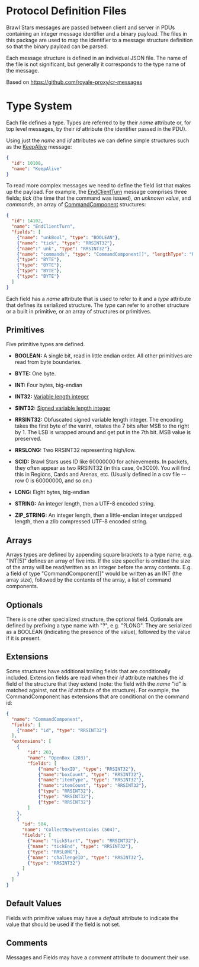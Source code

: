 Protocol Definition Files
=========================

Brawl Stars messages are passed between client and server in PDUs containing an integer message identifier
and a binary payload. The files in this package are used to map the identifier to a message
structure definition so that the binary payload can be parsed.

Each message structure is defined in an individual JSON file. The name of the file is not
significant, but generally it corresponds to the type name of the message.

Based on https://github.com/royale-proxy/cr-messages 

Type System
===========

Each file defines a type. Types are referred to by their *name* attribute or, for top level
messages, by their *id* attribute (the identifier passed in the PDU).

Using just the *name* and *id* attributes we can define simple structures such as the
[KeepAlive](client/KeepAlive.json) message:

```json
{
  "id": 10108,
  "name": "KeepAlive"
}
```

To read more complex messages we need to define the field list that makes up the payload. For
example, the [EndClientTurn](client/EndClientTurn.json) message comprises three fields; *tick* (the
time that the command was issued), *an unknown value*, and *commands*, an array of
[CommandComponent](components/CommandComponent.json) structures:


```json
{
  "id": 14102,
  "name": "EndClientTurn",
  "fields": [
    {"name": "unkBool", "type": "BOOLEAN"},
    {"name": "tick", "type": "RRSINT32"},
    {"name":" unk", "type": "RRSINT32"},
    {"name": "commands", "type": "CommandComponent[]", "lengthType": "RRSINT32"},
    {"type": "BYTE"},
    {"type": "BYTE"},
    {"type": "BYTE"},
    {"type": "BYTE"}
  ]
}
```

Each field has a *name* attribute that is used to refer to it and a *type* attribute that defines
its serialized structure. The *type* can refer to another structure or a built in primitive, or
an array of structures or primitives.

Primitives
----------

Five primitive types are defined.

- **BOOLEAN:** A single bit, read in little endian order. All other primitives are read from byte
  boundaries.

- **BYTE:** One byte.

- **INT:** Four bytes, big-endian

- **INT32:** [Variable length integer](https://developers.google.com/protocol-buffers/docs/encoding)

- **SINT32:** [Signed variable length integer](https://developers.google.com/protocol-buffers/docs/encoding)

- **RRSINT32:** Obfuscated signed variable length integer. The encoding takes the first byte of the varint, rotates the 7 bits after MSB to the right by 1. The LSB is wrapped around and get put in the 7th bit. MSB value is preserved.

- **RRSLONG:** Two RRSINT32 representing high/low.

- **SCID:** Brawl Stars uses ID like 60000000 for achievements. In packets, they often appear as two RRSINT32 (in this case, 0x3C00). You will find this in Regions, Cards and Arenas, etc. (Usually defined in a csv file -- row 0 is 60000000, and so on.)

- **LONG:** Eight bytes, big-endian

- **STRING:** An integer length, then a UTF-8 encoded string.

- **ZIP_STRING:** An integer length, then a little-endian integer unzipped length, then a zlib compressed UTF-8 encoded string.

Arrays
------

Arrays types are defined by appending square brackets to a type name, e.g. "INT[5]" defines an array
of five ints. If the size specifier is omitted the size of the array will be read/written as an
integer before the array contents. E.g. a field of type "CommandComponent[]" would be written as an
INT (the array size), followed by the contents of the array, a list of command components.

Optionals
---------

There is one other specialized structure, the optional field. Optionals are defined by prefixing
a type name with "?", e.g. "?LONG". They are serialized as a BOOLEAN (indicating the presence of the
value), followed by the value if it is present.

Extensions
----------

Some structures have additional trailing fields that are conditionally included. Extension fields
are read when their *id* attribute matches the *id* field of the structure that they extend (note:
the field with the *name* "id" is matched against, not the *id* attribute of the structure). For
example, the CommandComponent has extensions that are conditional on the command id:


```json
{
  "name": "CommandComponent",
  "fields": [
    {"name": "id", "type": "RRSINT32"}
  ],
  "extensions": [
    {
		"id": 203,
		"name": "OpenBox (203)",
		"fields": [
			{"name":"boxID", "type": "RRSINT32"},
			{"name":"boxCount", "type": "RRSINT32"},
			{"name":"itemType", "type": "RRSINT32"},
			{"name":"itemCount", "type": "RRSINT32"},
			{"type": "RRSINT32"},
			{"type": "RRSINT32"},
			{"type": "RRSINT32"}		  
		]
    },
    {
      "id": 504,
      "name": "CollectNewEventCoins (504)",
      "fields": [
        {"name": "tickStart", "type": "RRSINT32"},
        {"name": "tickEnd", "type": "RRSINT32"},
        {"type": "RRSLONG"},
        {"name": "challengeID", "type": "RRSINT32"},
        {"type": "RRSINT32"}
      ]
    }
  ]
}

```

Default Values
--------------

Fields with primitive values may have a *default* attribute to indicate the value that should be
used if the field is not set.

Comments
--------

Messages and Fields may have a *comment* attribute to document their use.
